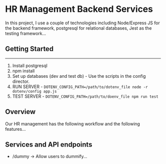 # HR Management Backend Services

In this project, I use a couple of
technologies including Node/Express JS
for the backend framework, postgresql for relational databases,
Jest as the testing framework...

## Getting Started

----

1. Install postgresql
2. npm install
3. Set up databases (dev and test db) - Use the scripts in the config director.
4. RUN SERVER - `DOTENV_CONFIG_PATH=/path/to/dotenv_file node -r dotenv/config app.js`
5. TEST SERVER - `DOTENV_CONFIG_PATH=/path/to/doenv_file npm run test`

## Overview

Our HR management has the following workflow and the following features...

## Services and API endpoints

- /dummy -> Allow users to dummify...
